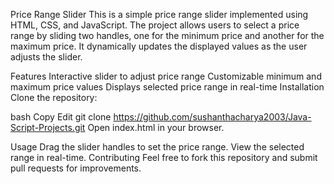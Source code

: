 Price Range Slider
This is a simple price range slider implemented using HTML, CSS, and JavaScript. The project allows users to select a price range by sliding two handles, one for the minimum price and another for the maximum price. It dynamically updates the displayed values as the user adjusts the slider.

Features
Interactive slider to adjust price range
Customizable minimum and maximum price values
Displays selected price range in real-time
Installation
Clone the repository:

bash
Copy
Edit
git clone https://github.com/sushanthacharya2003/Java-Script-Projects.git
Open index.html in your browser.

Usage
Drag the slider handles to set the price range.
View the selected range in real-time.
Contributing
Feel free to fork this repository and submit pull requests for improvements.


